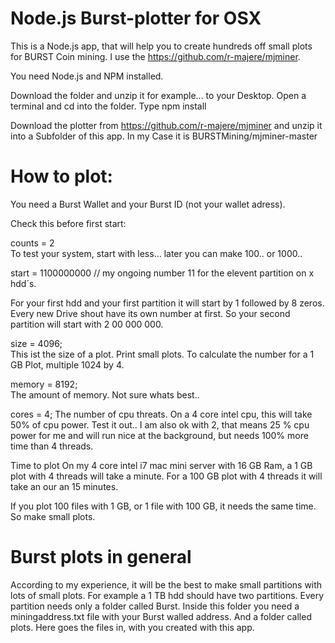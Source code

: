 # Node.js Burst-plotter for OSX

This is a Node.js app, that will help you to create hundreds off small plots for BURST Coin mining.
I use the https://github.com/r-majere/mjminer.


You need Node.js and NPM installed.


Download the folder and unzip it for example... to your Desktop.
Open a terminal and cd into the folder.
Type npm install

Download the plotter from https://github.com/r-majere/mjminer and unzip it into a Subfolder of this app.
In my Case it is BURSTMining/mjminer-master


# How to plot:

You need a Burst Wallet and your Burst ID (not your wallet adress).

Check this before first start:

counts = 2   
To test your system, start with less... later you can make 100.. or 1000..

start = 1100000000 // my ongoing number 11 for the elevent partition on x hdd´s.

For your first hdd and your first partition it will start by 1 followed by 8 zeros.
Every new Drive shout have its own number at first. So your second partition will start with 2 00 000 000.


size = 4096;         
This ist the size of a plot. Print small plots.
To calculate the number for a 1 GB Plot, multiple 1024 by 4.

memory = 8192;      
The amount of memory. Not sure whats best..

cores = 4;
The number of cpu threats. On a 4 core intel cpu, this will take 50% of cpu power.
Test it out.. I am also ok with 2, that means 25 % cpu power for me and will run nice at the background, but needs 100% more time than 4 threads.


Time to plot
On my 4 core intel i7 mac mini server with 16 GB Ram, a 1 GB plot with 4 threads will take a minute.
For a 100 GB plot with 4 threads it will take an our an 15 minutes.

If you plot 100 files with 1 GB, or 1 file with 100 GB, it needs the same time.
So make small plots.

# Burst plots in general

According to my experience, it will be the best to make small partitions with lots of small plots.
For example a 1 TB hdd should have two partitions.
Every partition needs only a folder called Burst. 
Inside this folder you need a miningaddress.txt file with your Burst walled address. 
And a folder called plots. Here goes the files in, with you created with this app.
